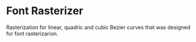 # Font Rasterizer
Rasterization for linear, quadric and cubic Bezier curves that was designed for font rasterizarion.